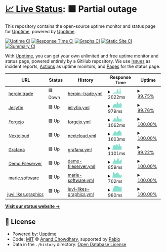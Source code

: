 # [📈 Live Status](https://status.heroin.trade): <!--live status--> **🟧 Partial outage**

This repository contains the open-source uptime monitor and status page for [Upptime](https://upptime.js.org), powered by [Upptime](https://github.com/upptime/upptime).

[![Uptime CI](https://github.com/xqtc161/status-heroin-trade/workflows/Uptime%20CI/badge.svg)](https://github.com/xqtc161/status-heroin-trade/actions?query=workflow%3A%22Uptime+CI%22)
[![Response Time CI](https://github.com/xqtc161/status-heroin-trade/workflows/Response%20Time%20CI/badge.svg)](https://github.com/xqtc161/status-heroin-trade/actions?query=workflow%3A%22Response+Time+CI%22)
[![Graphs CI](https://github.com/xqtc161/status-heroin-trade/workflows/Graphs%20CI/badge.svg)](https://github.com/xqtc161/status-heroin-trade/actions?query=workflow%3A%22Graphs+CI%22)
[![Static Site CI](https://github.com/xqtc161/status-heroin-trade/workflows/Static%20Site%20CI/badge.svg)](https://github.com/xqtc161/status-heroin-trade/actions?query=workflow%3A%22Static+Site+CI%22)
[![Summary CI](https://github.com/xqtc161/status-heroin-trade/workflows/Summary%20CI/badge.svg)](https://github.com/xqtc161/status-heroin-trade/actions?query=workflow%3A%22Summary+CI%22)

With [Upptime](https://upptime.js.org), you can get your own unlimited and free uptime monitor and status page, powered entirely by a GitHub repository. We use [Issues](https://github.com/upptime/upptime/issues) as incident reports, [Actions](https://github.com/xqtc161/status-heroin-trade/actions) as uptime monitors, and [Pages](https://status.heroin.trade) for the status page.

<!--start: status pages-->
<!-- This summary is generated by Upptime (https://github.com/upptime/upptime) -->
<!-- Do not edit this manually, your changes will be overwritten -->
<!-- prettier-ignore -->
| URL | Status | History | Response Time | Uptime |
| --- | ------ | ------- | ------------- | ------ |
| <img alt="" src="https://icons.duckduckgo.com/ip3/heroin.trade.ico" height="13"> [heroin.trade](https://heroin.trade) | 🟥 Down | [heroin-trade.yml](https://github.com/xqtc161/status-heroin-trade/commits/HEAD/history/heroin-trade.yml) | <details><summary><img alt="Response time graph" src="./graphs/heroin-trade/response-time-week.png" height="20"> 2022ms</summary><br><a href="https://status.heroin.trade/history/heroin-trade"><img alt="Response time 1096" src="https://img.shields.io/endpoint?url=https%3A%2F%2Fraw.githubusercontent.com%2Fxqtc161%2Fstatus-heroin-trade%2FHEAD%2Fapi%2Fheroin-trade%2Fresponse-time.json"></a><br><a href="https://status.heroin.trade/history/heroin-trade"><img alt="24-hour response time 1256" src="https://img.shields.io/endpoint?url=https%3A%2F%2Fraw.githubusercontent.com%2Fxqtc161%2Fstatus-heroin-trade%2FHEAD%2Fapi%2Fheroin-trade%2Fresponse-time-day.json"></a><br><a href="https://status.heroin.trade/history/heroin-trade"><img alt="7-day response time 2022" src="https://img.shields.io/endpoint?url=https%3A%2F%2Fraw.githubusercontent.com%2Fxqtc161%2Fstatus-heroin-trade%2FHEAD%2Fapi%2Fheroin-trade%2Fresponse-time-week.json"></a><br><a href="https://status.heroin.trade/history/heroin-trade"><img alt="30-day response time 1245" src="https://img.shields.io/endpoint?url=https%3A%2F%2Fraw.githubusercontent.com%2Fxqtc161%2Fstatus-heroin-trade%2FHEAD%2Fapi%2Fheroin-trade%2Fresponse-time-month.json"></a><br><a href="https://status.heroin.trade/history/heroin-trade"><img alt="1-year response time 1096" src="https://img.shields.io/endpoint?url=https%3A%2F%2Fraw.githubusercontent.com%2Fxqtc161%2Fstatus-heroin-trade%2FHEAD%2Fapi%2Fheroin-trade%2Fresponse-time-year.json"></a></details> | <details><summary><a href="https://status.heroin.trade/history/heroin-trade">99.75%</a></summary><a href="https://status.heroin.trade/history/heroin-trade"><img alt="All-time uptime 99.61%" src="https://img.shields.io/endpoint?url=https%3A%2F%2Fraw.githubusercontent.com%2Fxqtc161%2Fstatus-heroin-trade%2FHEAD%2Fapi%2Fheroin-trade%2Fuptime.json"></a><br><a href="https://status.heroin.trade/history/heroin-trade"><img alt="24-hour uptime 98.26%" src="https://img.shields.io/endpoint?url=https%3A%2F%2Fraw.githubusercontent.com%2Fxqtc161%2Fstatus-heroin-trade%2FHEAD%2Fapi%2Fheroin-trade%2Fuptime-day.json"></a><br><a href="https://status.heroin.trade/history/heroin-trade"><img alt="7-day uptime 99.75%" src="https://img.shields.io/endpoint?url=https%3A%2F%2Fraw.githubusercontent.com%2Fxqtc161%2Fstatus-heroin-trade%2FHEAD%2Fapi%2Fheroin-trade%2Fuptime-week.json"></a><br><a href="https://status.heroin.trade/history/heroin-trade"><img alt="30-day uptime 99.94%" src="https://img.shields.io/endpoint?url=https%3A%2F%2Fraw.githubusercontent.com%2Fxqtc161%2Fstatus-heroin-trade%2FHEAD%2Fapi%2Fheroin-trade%2Fuptime-month.json"></a><br><a href="https://status.heroin.trade/history/heroin-trade"><img alt="1-year uptime 99.61%" src="https://img.shields.io/endpoint?url=https%3A%2F%2Fraw.githubusercontent.com%2Fxqtc161%2Fstatus-heroin-trade%2FHEAD%2Fapi%2Fheroin-trade%2Fuptime-year.json"></a></details>
| <img alt="" src="https://icons.duckduckgo.com/ip3/jellyfin.heroin.trade.ico" height="13"> [Jellyfin](https://jellyfin.heroin.trade) | 🟩 Up | [jellyfin.yml](https://github.com/xqtc161/status-heroin-trade/commits/HEAD/history/jellyfin.yml) | <details><summary><img alt="Response time graph" src="./graphs/jellyfin/response-time-week.png" height="20"> 979ms</summary><br><a href="https://status.heroin.trade/history/jellyfin"><img alt="Response time 1129" src="https://img.shields.io/endpoint?url=https%3A%2F%2Fraw.githubusercontent.com%2Fxqtc161%2Fstatus-heroin-trade%2FHEAD%2Fapi%2Fjellyfin%2Fresponse-time.json"></a><br><a href="https://status.heroin.trade/history/jellyfin"><img alt="24-hour response time 1129" src="https://img.shields.io/endpoint?url=https%3A%2F%2Fraw.githubusercontent.com%2Fxqtc161%2Fstatus-heroin-trade%2FHEAD%2Fapi%2Fjellyfin%2Fresponse-time-day.json"></a><br><a href="https://status.heroin.trade/history/jellyfin"><img alt="7-day response time 979" src="https://img.shields.io/endpoint?url=https%3A%2F%2Fraw.githubusercontent.com%2Fxqtc161%2Fstatus-heroin-trade%2FHEAD%2Fapi%2Fjellyfin%2Fresponse-time-week.json"></a><br><a href="https://status.heroin.trade/history/jellyfin"><img alt="30-day response time 912" src="https://img.shields.io/endpoint?url=https%3A%2F%2Fraw.githubusercontent.com%2Fxqtc161%2Fstatus-heroin-trade%2FHEAD%2Fapi%2Fjellyfin%2Fresponse-time-month.json"></a><br><a href="https://status.heroin.trade/history/jellyfin"><img alt="1-year response time 1129" src="https://img.shields.io/endpoint?url=https%3A%2F%2Fraw.githubusercontent.com%2Fxqtc161%2Fstatus-heroin-trade%2FHEAD%2Fapi%2Fjellyfin%2Fresponse-time-year.json"></a></details> | <details><summary><a href="https://status.heroin.trade/history/jellyfin">99.76%</a></summary><a href="https://status.heroin.trade/history/jellyfin"><img alt="All-time uptime 99.53%" src="https://img.shields.io/endpoint?url=https%3A%2F%2Fraw.githubusercontent.com%2Fxqtc161%2Fstatus-heroin-trade%2FHEAD%2Fapi%2Fjellyfin%2Fuptime.json"></a><br><a href="https://status.heroin.trade/history/jellyfin"><img alt="24-hour uptime 98.31%" src="https://img.shields.io/endpoint?url=https%3A%2F%2Fraw.githubusercontent.com%2Fxqtc161%2Fstatus-heroin-trade%2FHEAD%2Fapi%2Fjellyfin%2Fuptime-day.json"></a><br><a href="https://status.heroin.trade/history/jellyfin"><img alt="7-day uptime 99.76%" src="https://img.shields.io/endpoint?url=https%3A%2F%2Fraw.githubusercontent.com%2Fxqtc161%2Fstatus-heroin-trade%2FHEAD%2Fapi%2Fjellyfin%2Fuptime-week.json"></a><br><a href="https://status.heroin.trade/history/jellyfin"><img alt="30-day uptime 99.94%" src="https://img.shields.io/endpoint?url=https%3A%2F%2Fraw.githubusercontent.com%2Fxqtc161%2Fstatus-heroin-trade%2FHEAD%2Fapi%2Fjellyfin%2Fuptime-month.json"></a><br><a href="https://status.heroin.trade/history/jellyfin"><img alt="1-year uptime 99.53%" src="https://img.shields.io/endpoint?url=https%3A%2F%2Fraw.githubusercontent.com%2Fxqtc161%2Fstatus-heroin-trade%2FHEAD%2Fapi%2Fjellyfin%2Fuptime-year.json"></a></details>
| <img alt="" src="https://icons.duckduckgo.com/ip3/git.heroin.trade.ico" height="13"> [Forgejo](https://git.heroin.trade) | 🟩 Up | [forgejo.yml](https://github.com/xqtc161/status-heroin-trade/commits/HEAD/history/forgejo.yml) | <details><summary><img alt="Response time graph" src="./graphs/forgejo/response-time-week.png" height="20"> 1062ms</summary><br><a href="https://status.heroin.trade/history/forgejo"><img alt="Response time 1113" src="https://img.shields.io/endpoint?url=https%3A%2F%2Fraw.githubusercontent.com%2Fxqtc161%2Fstatus-heroin-trade%2FHEAD%2Fapi%2Fforgejo%2Fresponse-time.json"></a><br><a href="https://status.heroin.trade/history/forgejo"><img alt="24-hour response time 1289" src="https://img.shields.io/endpoint?url=https%3A%2F%2Fraw.githubusercontent.com%2Fxqtc161%2Fstatus-heroin-trade%2FHEAD%2Fapi%2Fforgejo%2Fresponse-time-day.json"></a><br><a href="https://status.heroin.trade/history/forgejo"><img alt="7-day response time 1062" src="https://img.shields.io/endpoint?url=https%3A%2F%2Fraw.githubusercontent.com%2Fxqtc161%2Fstatus-heroin-trade%2FHEAD%2Fapi%2Fforgejo%2Fresponse-time-week.json"></a><br><a href="https://status.heroin.trade/history/forgejo"><img alt="30-day response time 926" src="https://img.shields.io/endpoint?url=https%3A%2F%2Fraw.githubusercontent.com%2Fxqtc161%2Fstatus-heroin-trade%2FHEAD%2Fapi%2Fforgejo%2Fresponse-time-month.json"></a><br><a href="https://status.heroin.trade/history/forgejo"><img alt="1-year response time 1113" src="https://img.shields.io/endpoint?url=https%3A%2F%2Fraw.githubusercontent.com%2Fxqtc161%2Fstatus-heroin-trade%2FHEAD%2Fapi%2Fforgejo%2Fresponse-time-year.json"></a></details> | <details><summary><a href="https://status.heroin.trade/history/forgejo">100.00%</a></summary><a href="https://status.heroin.trade/history/forgejo"><img alt="All-time uptime 99.74%" src="https://img.shields.io/endpoint?url=https%3A%2F%2Fraw.githubusercontent.com%2Fxqtc161%2Fstatus-heroin-trade%2FHEAD%2Fapi%2Fforgejo%2Fuptime.json"></a><br><a href="https://status.heroin.trade/history/forgejo"><img alt="24-hour uptime 100.00%" src="https://img.shields.io/endpoint?url=https%3A%2F%2Fraw.githubusercontent.com%2Fxqtc161%2Fstatus-heroin-trade%2FHEAD%2Fapi%2Fforgejo%2Fuptime-day.json"></a><br><a href="https://status.heroin.trade/history/forgejo"><img alt="7-day uptime 100.00%" src="https://img.shields.io/endpoint?url=https%3A%2F%2Fraw.githubusercontent.com%2Fxqtc161%2Fstatus-heroin-trade%2FHEAD%2Fapi%2Fforgejo%2Fuptime-week.json"></a><br><a href="https://status.heroin.trade/history/forgejo"><img alt="30-day uptime 100.00%" src="https://img.shields.io/endpoint?url=https%3A%2F%2Fraw.githubusercontent.com%2Fxqtc161%2Fstatus-heroin-trade%2FHEAD%2Fapi%2Fforgejo%2Fuptime-month.json"></a><br><a href="https://status.heroin.trade/history/forgejo"><img alt="1-year uptime 99.74%" src="https://img.shields.io/endpoint?url=https%3A%2F%2Fraw.githubusercontent.com%2Fxqtc161%2Fstatus-heroin-trade%2FHEAD%2Fapi%2Fforgejo%2Fuptime-year.json"></a></details>
| <img alt="" src="https://icons.duckduckgo.com/ip3/cloud.heroin.trade.ico" height="13"> [Nextcloud](https://cloud.heroin.trade) | 🟩 Up | [nextcloud.yml](https://github.com/xqtc161/status-heroin-trade/commits/HEAD/history/nextcloud.yml) | <details><summary><img alt="Response time graph" src="./graphs/nextcloud/response-time-week.png" height="20"> 1603ms</summary><br><a href="https://status.heroin.trade/history/nextcloud"><img alt="Response time 1374" src="https://img.shields.io/endpoint?url=https%3A%2F%2Fraw.githubusercontent.com%2Fxqtc161%2Fstatus-heroin-trade%2FHEAD%2Fapi%2Fnextcloud%2Fresponse-time.json"></a><br><a href="https://status.heroin.trade/history/nextcloud"><img alt="24-hour response time 2049" src="https://img.shields.io/endpoint?url=https%3A%2F%2Fraw.githubusercontent.com%2Fxqtc161%2Fstatus-heroin-trade%2FHEAD%2Fapi%2Fnextcloud%2Fresponse-time-day.json"></a><br><a href="https://status.heroin.trade/history/nextcloud"><img alt="7-day response time 1603" src="https://img.shields.io/endpoint?url=https%3A%2F%2Fraw.githubusercontent.com%2Fxqtc161%2Fstatus-heroin-trade%2FHEAD%2Fapi%2Fnextcloud%2Fresponse-time-week.json"></a><br><a href="https://status.heroin.trade/history/nextcloud"><img alt="30-day response time 1365" src="https://img.shields.io/endpoint?url=https%3A%2F%2Fraw.githubusercontent.com%2Fxqtc161%2Fstatus-heroin-trade%2FHEAD%2Fapi%2Fnextcloud%2Fresponse-time-month.json"></a><br><a href="https://status.heroin.trade/history/nextcloud"><img alt="1-year response time 1374" src="https://img.shields.io/endpoint?url=https%3A%2F%2Fraw.githubusercontent.com%2Fxqtc161%2Fstatus-heroin-trade%2FHEAD%2Fapi%2Fnextcloud%2Fresponse-time-year.json"></a></details> | <details><summary><a href="https://status.heroin.trade/history/nextcloud">100.00%</a></summary><a href="https://status.heroin.trade/history/nextcloud"><img alt="All-time uptime 99.74%" src="https://img.shields.io/endpoint?url=https%3A%2F%2Fraw.githubusercontent.com%2Fxqtc161%2Fstatus-heroin-trade%2FHEAD%2Fapi%2Fnextcloud%2Fuptime.json"></a><br><a href="https://status.heroin.trade/history/nextcloud"><img alt="24-hour uptime 100.00%" src="https://img.shields.io/endpoint?url=https%3A%2F%2Fraw.githubusercontent.com%2Fxqtc161%2Fstatus-heroin-trade%2FHEAD%2Fapi%2Fnextcloud%2Fuptime-day.json"></a><br><a href="https://status.heroin.trade/history/nextcloud"><img alt="7-day uptime 100.00%" src="https://img.shields.io/endpoint?url=https%3A%2F%2Fraw.githubusercontent.com%2Fxqtc161%2Fstatus-heroin-trade%2FHEAD%2Fapi%2Fnextcloud%2Fuptime-week.json"></a><br><a href="https://status.heroin.trade/history/nextcloud"><img alt="30-day uptime 100.00%" src="https://img.shields.io/endpoint?url=https%3A%2F%2Fraw.githubusercontent.com%2Fxqtc161%2Fstatus-heroin-trade%2FHEAD%2Fapi%2Fnextcloud%2Fuptime-month.json"></a><br><a href="https://status.heroin.trade/history/nextcloud"><img alt="1-year uptime 99.74%" src="https://img.shields.io/endpoint?url=https%3A%2F%2Fraw.githubusercontent.com%2Fxqtc161%2Fstatus-heroin-trade%2FHEAD%2Fapi%2Fnextcloud%2Fuptime-year.json"></a></details>
| <img alt="" src="https://icons.duckduckgo.com/ip3/grafana.heroin.trade.ico" height="13"> [Grafana](https://grafana.heroin.trade) | 🟩 Up | [grafana.yml](https://github.com/xqtc161/status-heroin-trade/commits/HEAD/history/grafana.yml) | <details><summary><img alt="Response time graph" src="./graphs/grafana/response-time-week.png" height="20"> 1101ms</summary><br><a href="https://status.heroin.trade/history/grafana"><img alt="Response time 1391" src="https://img.shields.io/endpoint?url=https%3A%2F%2Fraw.githubusercontent.com%2Fxqtc161%2Fstatus-heroin-trade%2FHEAD%2Fapi%2Fgrafana%2Fresponse-time.json"></a><br><a href="https://status.heroin.trade/history/grafana"><img alt="24-hour response time 923" src="https://img.shields.io/endpoint?url=https%3A%2F%2Fraw.githubusercontent.com%2Fxqtc161%2Fstatus-heroin-trade%2FHEAD%2Fapi%2Fgrafana%2Fresponse-time-day.json"></a><br><a href="https://status.heroin.trade/history/grafana"><img alt="7-day response time 1101" src="https://img.shields.io/endpoint?url=https%3A%2F%2Fraw.githubusercontent.com%2Fxqtc161%2Fstatus-heroin-trade%2FHEAD%2Fapi%2Fgrafana%2Fresponse-time-week.json"></a><br><a href="https://status.heroin.trade/history/grafana"><img alt="30-day response time 1164" src="https://img.shields.io/endpoint?url=https%3A%2F%2Fraw.githubusercontent.com%2Fxqtc161%2Fstatus-heroin-trade%2FHEAD%2Fapi%2Fgrafana%2Fresponse-time-month.json"></a><br><a href="https://status.heroin.trade/history/grafana"><img alt="1-year response time 1391" src="https://img.shields.io/endpoint?url=https%3A%2F%2Fraw.githubusercontent.com%2Fxqtc161%2Fstatus-heroin-trade%2FHEAD%2Fapi%2Fgrafana%2Fresponse-time-year.json"></a></details> | <details><summary><a href="https://status.heroin.trade/history/grafana">99.22%</a></summary><a href="https://status.heroin.trade/history/grafana"><img alt="All-time uptime 99.74%" src="https://img.shields.io/endpoint?url=https%3A%2F%2Fraw.githubusercontent.com%2Fxqtc161%2Fstatus-heroin-trade%2FHEAD%2Fapi%2Fgrafana%2Fuptime.json"></a><br><a href="https://status.heroin.trade/history/grafana"><img alt="24-hour uptime 100.00%" src="https://img.shields.io/endpoint?url=https%3A%2F%2Fraw.githubusercontent.com%2Fxqtc161%2Fstatus-heroin-trade%2FHEAD%2Fapi%2Fgrafana%2Fuptime-day.json"></a><br><a href="https://status.heroin.trade/history/grafana"><img alt="7-day uptime 99.22%" src="https://img.shields.io/endpoint?url=https%3A%2F%2Fraw.githubusercontent.com%2Fxqtc161%2Fstatus-heroin-trade%2FHEAD%2Fapi%2Fgrafana%2Fuptime-week.json"></a><br><a href="https://status.heroin.trade/history/grafana"><img alt="30-day uptime 99.82%" src="https://img.shields.io/endpoint?url=https%3A%2F%2Fraw.githubusercontent.com%2Fxqtc161%2Fstatus-heroin-trade%2FHEAD%2Fapi%2Fgrafana%2Fuptime-month.json"></a><br><a href="https://status.heroin.trade/history/grafana"><img alt="1-year uptime 99.74%" src="https://img.shields.io/endpoint?url=https%3A%2F%2Fraw.githubusercontent.com%2Fxqtc161%2Fstatus-heroin-trade%2FHEAD%2Fapi%2Fgrafana%2Fuptime-year.json"></a></details>
| <img alt="" src="https://icons.duckduckgo.com/ip3/demos.heroin.trade.ico" height="13"> [Demo Fileserver](https://demos.heroin.trade) | 🟩 Up | [demo-fileserver.yml](https://github.com/xqtc161/status-heroin-trade/commits/HEAD/history/demo-fileserver.yml) | <details><summary><img alt="Response time graph" src="./graphs/demo-fileserver/response-time-week.png" height="20"> 859ms</summary><br><a href="https://status.heroin.trade/history/demo-fileserver"><img alt="Response time 1101" src="https://img.shields.io/endpoint?url=https%3A%2F%2Fraw.githubusercontent.com%2Fxqtc161%2Fstatus-heroin-trade%2FHEAD%2Fapi%2Fdemo-fileserver%2Fresponse-time.json"></a><br><a href="https://status.heroin.trade/history/demo-fileserver"><img alt="24-hour response time 923" src="https://img.shields.io/endpoint?url=https%3A%2F%2Fraw.githubusercontent.com%2Fxqtc161%2Fstatus-heroin-trade%2FHEAD%2Fapi%2Fdemo-fileserver%2Fresponse-time-day.json"></a><br><a href="https://status.heroin.trade/history/demo-fileserver"><img alt="7-day response time 859" src="https://img.shields.io/endpoint?url=https%3A%2F%2Fraw.githubusercontent.com%2Fxqtc161%2Fstatus-heroin-trade%2FHEAD%2Fapi%2Fdemo-fileserver%2Fresponse-time-week.json"></a><br><a href="https://status.heroin.trade/history/demo-fileserver"><img alt="30-day response time 906" src="https://img.shields.io/endpoint?url=https%3A%2F%2Fraw.githubusercontent.com%2Fxqtc161%2Fstatus-heroin-trade%2FHEAD%2Fapi%2Fdemo-fileserver%2Fresponse-time-month.json"></a><br><a href="https://status.heroin.trade/history/demo-fileserver"><img alt="1-year response time 1101" src="https://img.shields.io/endpoint?url=https%3A%2F%2Fraw.githubusercontent.com%2Fxqtc161%2Fstatus-heroin-trade%2FHEAD%2Fapi%2Fdemo-fileserver%2Fresponse-time-year.json"></a></details> | <details><summary><a href="https://status.heroin.trade/history/demo-fileserver">100.00%</a></summary><a href="https://status.heroin.trade/history/demo-fileserver"><img alt="All-time uptime 99.71%" src="https://img.shields.io/endpoint?url=https%3A%2F%2Fraw.githubusercontent.com%2Fxqtc161%2Fstatus-heroin-trade%2FHEAD%2Fapi%2Fdemo-fileserver%2Fuptime.json"></a><br><a href="https://status.heroin.trade/history/demo-fileserver"><img alt="24-hour uptime 100.00%" src="https://img.shields.io/endpoint?url=https%3A%2F%2Fraw.githubusercontent.com%2Fxqtc161%2Fstatus-heroin-trade%2FHEAD%2Fapi%2Fdemo-fileserver%2Fuptime-day.json"></a><br><a href="https://status.heroin.trade/history/demo-fileserver"><img alt="7-day uptime 100.00%" src="https://img.shields.io/endpoint?url=https%3A%2F%2Fraw.githubusercontent.com%2Fxqtc161%2Fstatus-heroin-trade%2FHEAD%2Fapi%2Fdemo-fileserver%2Fuptime-week.json"></a><br><a href="https://status.heroin.trade/history/demo-fileserver"><img alt="30-day uptime 99.73%" src="https://img.shields.io/endpoint?url=https%3A%2F%2Fraw.githubusercontent.com%2Fxqtc161%2Fstatus-heroin-trade%2FHEAD%2Fapi%2Fdemo-fileserver%2Fuptime-month.json"></a><br><a href="https://status.heroin.trade/history/demo-fileserver"><img alt="1-year uptime 99.71%" src="https://img.shields.io/endpoint?url=https%3A%2F%2Fraw.githubusercontent.com%2Fxqtc161%2Fstatus-heroin-trade%2FHEAD%2Fapi%2Fdemo-fileserver%2Fuptime-year.json"></a></details>
| <img alt="" src="https://icons.duckduckgo.com/ip3/marie.software.ico" height="13"> [marie.software](https://marie.software) | 🟩 Up | [marie-software.yml](https://github.com/xqtc161/status-heroin-trade/commits/HEAD/history/marie-software.yml) | <details><summary><img alt="Response time graph" src="./graphs/marie-software/response-time-week.png" height="20"> 702ms</summary><br><a href="https://status.heroin.trade/history/marie-software"><img alt="Response time 697" src="https://img.shields.io/endpoint?url=https%3A%2F%2Fraw.githubusercontent.com%2Fxqtc161%2Fstatus-heroin-trade%2FHEAD%2Fapi%2Fmarie-software%2Fresponse-time.json"></a><br><a href="https://status.heroin.trade/history/marie-software"><img alt="24-hour response time 742" src="https://img.shields.io/endpoint?url=https%3A%2F%2Fraw.githubusercontent.com%2Fxqtc161%2Fstatus-heroin-trade%2FHEAD%2Fapi%2Fmarie-software%2Fresponse-time-day.json"></a><br><a href="https://status.heroin.trade/history/marie-software"><img alt="7-day response time 702" src="https://img.shields.io/endpoint?url=https%3A%2F%2Fraw.githubusercontent.com%2Fxqtc161%2Fstatus-heroin-trade%2FHEAD%2Fapi%2Fmarie-software%2Fresponse-time-week.json"></a><br><a href="https://status.heroin.trade/history/marie-software"><img alt="30-day response time 832" src="https://img.shields.io/endpoint?url=https%3A%2F%2Fraw.githubusercontent.com%2Fxqtc161%2Fstatus-heroin-trade%2FHEAD%2Fapi%2Fmarie-software%2Fresponse-time-month.json"></a><br><a href="https://status.heroin.trade/history/marie-software"><img alt="1-year response time 697" src="https://img.shields.io/endpoint?url=https%3A%2F%2Fraw.githubusercontent.com%2Fxqtc161%2Fstatus-heroin-trade%2FHEAD%2Fapi%2Fmarie-software%2Fresponse-time-year.json"></a></details> | <details><summary><a href="https://status.heroin.trade/history/marie-software">100.00%</a></summary><a href="https://status.heroin.trade/history/marie-software"><img alt="All-time uptime 99.97%" src="https://img.shields.io/endpoint?url=https%3A%2F%2Fraw.githubusercontent.com%2Fxqtc161%2Fstatus-heroin-trade%2FHEAD%2Fapi%2Fmarie-software%2Fuptime.json"></a><br><a href="https://status.heroin.trade/history/marie-software"><img alt="24-hour uptime 100.00%" src="https://img.shields.io/endpoint?url=https%3A%2F%2Fraw.githubusercontent.com%2Fxqtc161%2Fstatus-heroin-trade%2FHEAD%2Fapi%2Fmarie-software%2Fuptime-day.json"></a><br><a href="https://status.heroin.trade/history/marie-software"><img alt="7-day uptime 100.00%" src="https://img.shields.io/endpoint?url=https%3A%2F%2Fraw.githubusercontent.com%2Fxqtc161%2Fstatus-heroin-trade%2FHEAD%2Fapi%2Fmarie-software%2Fuptime-week.json"></a><br><a href="https://status.heroin.trade/history/marie-software"><img alt="30-day uptime 99.74%" src="https://img.shields.io/endpoint?url=https%3A%2F%2Fraw.githubusercontent.com%2Fxqtc161%2Fstatus-heroin-trade%2FHEAD%2Fapi%2Fmarie-software%2Fuptime-month.json"></a><br><a href="https://status.heroin.trade/history/marie-software"><img alt="1-year uptime 99.97%" src="https://img.shields.io/endpoint?url=https%3A%2F%2Fraw.githubusercontent.com%2Fxqtc161%2Fstatus-heroin-trade%2FHEAD%2Fapi%2Fmarie-software%2Fuptime-year.json"></a></details>
| <img alt="" src="https://icons.duckduckgo.com/ip3/juvi.likes.graphics.ico" height="13"> [juvi.likes.graphics](https://juvi.likes.graphics) | 🟩 Up | [juvi-likes-graphics.yml](https://github.com/xqtc161/status-heroin-trade/commits/HEAD/history/juvi-likes-graphics.yml) | <details><summary><img alt="Response time graph" src="./graphs/juvi-likes-graphics/response-time-week.png" height="20"> 980ms</summary><br><a href="https://status.heroin.trade/history/juvi-likes-graphics"><img alt="Response time 860" src="https://img.shields.io/endpoint?url=https%3A%2F%2Fraw.githubusercontent.com%2Fxqtc161%2Fstatus-heroin-trade%2FHEAD%2Fapi%2Fjuvi-likes-graphics%2Fresponse-time.json"></a><br><a href="https://status.heroin.trade/history/juvi-likes-graphics"><img alt="24-hour response time 962" src="https://img.shields.io/endpoint?url=https%3A%2F%2Fraw.githubusercontent.com%2Fxqtc161%2Fstatus-heroin-trade%2FHEAD%2Fapi%2Fjuvi-likes-graphics%2Fresponse-time-day.json"></a><br><a href="https://status.heroin.trade/history/juvi-likes-graphics"><img alt="7-day response time 980" src="https://img.shields.io/endpoint?url=https%3A%2F%2Fraw.githubusercontent.com%2Fxqtc161%2Fstatus-heroin-trade%2FHEAD%2Fapi%2Fjuvi-likes-graphics%2Fresponse-time-week.json"></a><br><a href="https://status.heroin.trade/history/juvi-likes-graphics"><img alt="30-day response time 851" src="https://img.shields.io/endpoint?url=https%3A%2F%2Fraw.githubusercontent.com%2Fxqtc161%2Fstatus-heroin-trade%2FHEAD%2Fapi%2Fjuvi-likes-graphics%2Fresponse-time-month.json"></a><br><a href="https://status.heroin.trade/history/juvi-likes-graphics"><img alt="1-year response time 860" src="https://img.shields.io/endpoint?url=https%3A%2F%2Fraw.githubusercontent.com%2Fxqtc161%2Fstatus-heroin-trade%2FHEAD%2Fapi%2Fjuvi-likes-graphics%2Fresponse-time-year.json"></a></details> | <details><summary><a href="https://status.heroin.trade/history/juvi-likes-graphics">100.00%</a></summary><a href="https://status.heroin.trade/history/juvi-likes-graphics"><img alt="All-time uptime 99.98%" src="https://img.shields.io/endpoint?url=https%3A%2F%2Fraw.githubusercontent.com%2Fxqtc161%2Fstatus-heroin-trade%2FHEAD%2Fapi%2Fjuvi-likes-graphics%2Fuptime.json"></a><br><a href="https://status.heroin.trade/history/juvi-likes-graphics"><img alt="24-hour uptime 100.00%" src="https://img.shields.io/endpoint?url=https%3A%2F%2Fraw.githubusercontent.com%2Fxqtc161%2Fstatus-heroin-trade%2FHEAD%2Fapi%2Fjuvi-likes-graphics%2Fuptime-day.json"></a><br><a href="https://status.heroin.trade/history/juvi-likes-graphics"><img alt="7-day uptime 100.00%" src="https://img.shields.io/endpoint?url=https%3A%2F%2Fraw.githubusercontent.com%2Fxqtc161%2Fstatus-heroin-trade%2FHEAD%2Fapi%2Fjuvi-likes-graphics%2Fuptime-week.json"></a><br><a href="https://status.heroin.trade/history/juvi-likes-graphics"><img alt="30-day uptime 99.76%" src="https://img.shields.io/endpoint?url=https%3A%2F%2Fraw.githubusercontent.com%2Fxqtc161%2Fstatus-heroin-trade%2FHEAD%2Fapi%2Fjuvi-likes-graphics%2Fuptime-month.json"></a><br><a href="https://status.heroin.trade/history/juvi-likes-graphics"><img alt="1-year uptime 99.98%" src="https://img.shields.io/endpoint?url=https%3A%2F%2Fraw.githubusercontent.com%2Fxqtc161%2Fstatus-heroin-trade%2FHEAD%2Fapi%2Fjuvi-likes-graphics%2Fuptime-year.json"></a></details>

<!--end: status pages-->

[**Visit our status website →**](https://status.heroin.trade)

## 📄 License

- Powered by: [Upptime](https://github.com/upptime/upptime)
- Code: [MIT](./LICENSE) © [Anand Chowdhary](https://anandchowdhary.com), supported by [Pabio](https://pabio.com)
- Data in the `./history` directory: [Open Database License](https://opendatacommons.org/licenses/odbl/1-0/)
